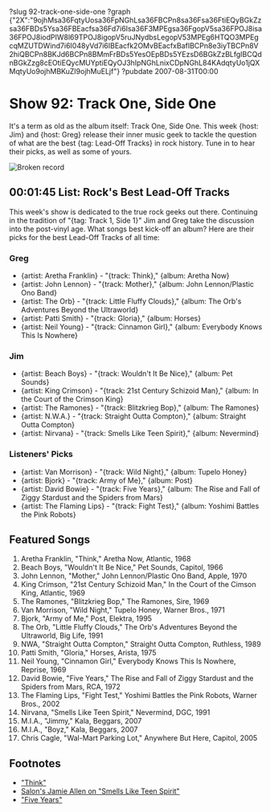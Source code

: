 ?slug 92-track-one-side-one
?graph {"2X":"9ojhMsa36FqtyUosa36FpNGhLsa36FBCPn8sa36Fsa36FtiEQyBGkZzsa36FBDs5Ysa36FBEacfsa36Fd7i6Isa36F3MPEgsa36FgopV5sa36FPOJ8isa36FPOJ8iodPIW8l69TPOJ8igopV5ruJNydbsLegopV53MPEg6HTQO3MPEgcqMZUTDWind7i6I048yVd7i6IBEacfk2OMvBEacfxBafIBCPn8e3iyTBCPn8V2hiQBCPn8BKJd6BCPn8BMmFrBDs5YesOEpBDs5YEzsD6BGkZzBLfgIBCQdnBGkZzg8cEOtiEQycMUYptiEQyOJ3hIpNGhLnixCDpNGhL84KAdqtyUo1jQXMqtyUo9ojhMBKuZI9ojhMuELjf"}
?pubdate 2007-08-31T00:00

# Show 92: Track One, Side One
It's a term as old as the album itself: Track One, Side One. This week {host: Jim} and {host: Greg} release their inner music geek to tackle the question of what are the best {tag: Lead-Off Tracks} in rock history. Tune in to hear their picks, as well as some of yours.

![Broken record](//static.soundopinions.org/images/broken_record_big.jpg)

## 00:01:45 List: Rock's Best Lead-Off Tracks
This week's show is dedicated to the true rock geeks out there. Continuing in the tradition of "{tag: Track 1, Side 1}" Jim and Greg take the discussion into the post-vinyl age. What songs best kick-off an album? Here are their picks for the best Lead-Off Tracks of all time:

### Greg 

- {artist: Aretha Franklin} - "{track: Think}," {album: Aretha Now}
- {artist: John Lennon} - "{track: Mother}," {album: John Lennon/Plastic Ono Band}
- {artist: The Orb} - "{track: Little Fluffy Clouds}," {album: The Orb's Adventures Beyond the Ultraworld}
- {artist: Patti Smith} - "{track: Gloria}," {album: Horses}
- {artist: Neil Young} - "{track: Cinnamon Girl}," {album: Everybody Knows This Is Nowhere}

### Jim

- {artist: Beach Boys} - "{track: Wouldn't It Be Nice}," {album: Pet Sounds}
- {artist: King Crimson} - "{track: 21st Century Schizoid Man}," {album: In the Court of the Crimson King}
- {artist: The Ramones} - "{track: Blitzkrieg Bop}," {album: The Ramones}
- {artist: N.W.A.} - "{track: Straight Outta Compton}," {album: Straight Outta Compton}
- {artist: Nirvana} - "{track: Smells Like Teen Spirit}," {album: Nevermind}

### Listeners' Picks

- {artist: Van Morrison} - "{track: Wild Night}," {album: Tupelo Honey}
- {artist: Bjork} - "{track: Army of Me}," {album: Post}
- {artist: David Bowie} - "{track: Five Years}," {album: The Rise and Fall of Ziggy Stardust and the Spiders from Mars}
- {artist: The Flaming Lips} - "{track: Fight Test}," {album: Yoshimi Battles the Pink Robots}

## Featured Songs
1. Aretha Franklin, "Think," Aretha Now, Atlantic, 1968
2. Beach Boys, "Wouldn't It Be Nice," Pet Sounds, Capitol, 1966
3. John Lennon, "Mother," John Lennon/Plastic Ono Band, Apple, 1970
4. King Crimson, "21st Century Schizoid Man," In the Court of the Cimson King, Atlantic, 1969
5. The Ramones, "Blitzkrieg Bop," The Ramones, Sire, 1969
6. Van Morrison, "Wild Night," Tupelo Honey, Warner Bros., 1971
7. Bjork, "Army of Me," Post, Elektra, 1995
8. The Orb, "Little Fluffy Clouds," The Orb's Adventures Beyond the Ultraworld, Big Life, 1991
9. NWA, "Straight Outta Compton," Straight Outta Compton, Ruthless, 1989
10. Patti Smith, "Gloria," Horses, Arista, 1975
11. Neil Young, "Cinnamon Girl," Everybody Knows This Is Nowhere, Reprise, 1969
12. David Bowie, "Five Years," The Rise and Fall of Ziggy Stardust and the Spiders from Mars, RCA, 1972
13. The Flaming Lips, "Fight Test," Yoshimi Battles the Pink Robots, Warner Bros., 2002
14. Nirvana, "Smells Like Teen Spirit," Nevermind, DGC, 1991
15. M.I.A., "Jimmy," Kala, Beggars, 2007
16. M.I.A., "Boyz," Kala, Beggars, 2007
17. Chris Cagle, "Wal-Mart Parking Lot," Anywhere But Here, Capitol, 2005

## Footnotes
- ["Think"](http://allmusic.com/cg/amg.dll?p=amg&sql=33:hbfixxydldke)
- [Salon's Jamie Allen on "Smells Like Teen Spirit"](http://dir.salon.com/story/ent/masterpiece/2002/04/15/teen_spirit/index.html)
- ["Five Years"](http://allmusic.com/cg/amg.dll?p=amg&sql=33:dbftxb90ld0e)
